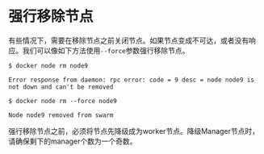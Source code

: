 # 强行移除节点

有些情况下，需要在移除节点之前关闭节点。如果节点变成不可达，或者没有响应。我们可以像如下方法使用`--force`参数强行移除节点。

```
$ docker node rm node9

Error response from daemon: rpc error: code = 9 desc = node node9 is not down and can't be removed

$ docker node rm --force node9

Node node9 removed from swarm
```

强行移除节点之前，必须将节点先降级成为worker节点。降级Manager节点时，请确保剩下的manager个数为一个奇数。

